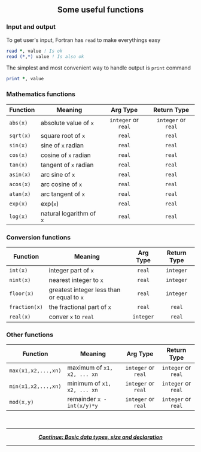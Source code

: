 ## <p align="center"> Some useful functions </p>

### Input and output

To get user's input, Fortran has `read` to make everythings easy

```fortran
read *, value ! Is ok
read (*,*) value ! Is also ok
```

The simplest and most convenient way to handle output is `print` command

```fortran
print *, value
```

### Mathematics functions

|Function|Meaning|Arg Type|Return Type|
|-|-|:-:|:-:|
|`abs(x)`|absolute value of `x`|`integer` or `real`|`integer` or `real`|
|`sqrt(x)`|square root of `x`|`real`|`real`|
|`sin(x)`|sine of `x` radian|`real`|`real`|
|`cos(x)`|cosine of `x` radian|`real`|`real`|
|`tan(x)`|tangent of `x` radian|`real`|`real`|
|`asin(x)`|arc sine of `x`|`real`|`real`|
|`acos(x)`|arc cosine of `x`|`real`|`real`|
|`atan(x)`|arc tangent of `x`|`real`|`real`|
|`exp(x)`|exp(`x`)|`real`|`real`|
|`log(x)`|natural logarithm of `x`|`real`|`real`|

### Conversion functions

|Function|Meaning|Arg Type|Return Type|
|-|-|:-:|:-:|
|`int(x)`|integer part of `x`|`real`|`integer`|
|`nint(x)`|nearest integer to `x`|`real`|`integer`|
|`floor(x)`|greatest integer less than or equal to `x`|`real`|`integer`|
|`fraction(x)`|the fractional part of `x`|`real`|`real`|
|`real(x)`|conver `x` to `real`|`integer`|`real`|

### Other functions

|Function|Meaning|Arg Type|Return Type|
|-|-|:-:|:-:|
|`max(x1,x2,...,xn)`|maximum of `x1, x2, ... xn`|`integer` or `real`|`integer` or `real`|
|`min(x1,x2,...,xn)`|minimum of `x1, x2, ... xn`|`integer` or `real`|`integer` or `real`|
|`mod(x,y)`|remainder `x - int(x/y)*y`|`integer` or `real`|`integer` or `real`|

<br/>

---

<p align="center">
  <em>
    <b>
      <a href="/tutorial/data.md">
        Continue: Basic data types, size and declaration
      </a>
    </b>
  </em>
</p>

---
